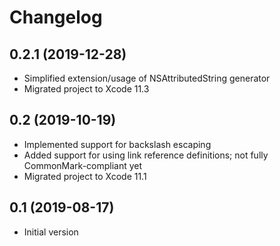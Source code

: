 # Changelog

## 0.2.1 (2019-12-28)

- Simplified extension/usage of NSAttributedString generator
- Migrated project to Xcode 11.3

## 0.2 (2019-10-19)

- Implemented support for backslash escaping
- Added support for using link reference definitions; not fully CommonMark-compliant yet
- Migrated project to Xcode 11.1

## 0.1 (2019-08-17)
- Initial version

